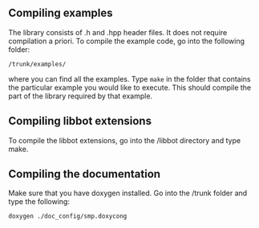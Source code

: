 Compiling examples
------------------

The library consists of .h and .hpp header files.  It does not require
compilation a priori. To compile the example code, go into the following folder:

    /trunk/examples/

where you can find all the examples. Type `make` in the folder that contains the
particular example you would like to execute. This should compile the part of
the library required by that example.


Compiling libbot extensions
---------------------------

To compile the libbot extensions, go into the /libbot directory and type make.


Compiling the documentation
---------------------------

Make sure that you have doxygen installed. Go into the /trunk folder and type
the following:

    doxygen ./doc_config/smp.doxycong
